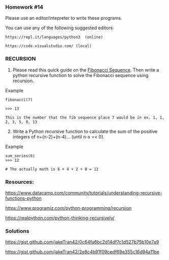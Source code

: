 ### Homework #14

Please use an editor/intepreter to write these programs.

You can use any of the following suggested editors:

```
https://repl.it/languages/python3  (online)

https://code.visualstudio.com/ (local)
```

### RECURSION

1. Please read this quick guide on the [Fibonacci Sequence](https://www.mathsisfun.com/numbers/fibonacci-sequence.html). Then write a python recursive function to solve the Fibonacci sequence using recursion.

Example
```
fibonacci(7)

>>> 13

This is the number that the fib sequence place 7 would be in ex. 1, 1, 2, 3, 5, 8, 13
```

2. Write a Python recursive function to calculate the sum of the positive integers of n+(n-2)+(n-4)... (until n-x =< 0).

Example
```
sum_series(6)
>>> 12 

# The actually math is 6 + 4 + 2 + 0 = 12
```

### Resources:

https://www.datacamp.com/community/tutorials/understanding-recursive-functions-python

https://www.programiz.com/python-programming/recursion

https://realpython.com/python-thinking-recursively/


### Solutions

https://gist.github.com/jakeTran42/0c64fa6bc2d14df7c1d527b75b10e7a9

https://gist.github.com/jakeTran42/2e8c4b91f09cedf69e355c16d94a11be
